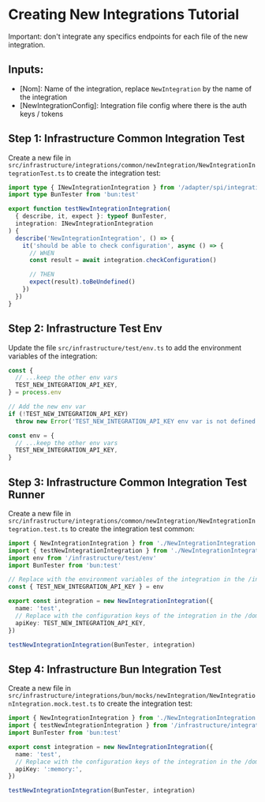 # Creating New Integrations Tutorial

Important: don't integrate any specifics endpoints for each file of the new integration.

## Inputs:

- [Nom]: Name of the integration, replace `NewIntegration` by the name of the integration
- [NewIntegrationConfig]: Integration file config where there is the auth keys / tokens

## Step 1: Infrastructure Common Integration Test

Create a new file in `src/infrastructure/integrations/common/newIntegration/NewIntegrationIntegrationTest.ts` to create the integration test:

```typescript
import type { INewIntegrationIntegration } from '/adapter/spi/integrations/NewIntegrationSpi'
import type BunTester from 'bun:test'

export function testNewIntegrationIntegration(
  { describe, it, expect }: typeof BunTester,
  integration: INewIntegrationIntegration
) {
  describe('NewIntegrationIntegration', () => {
    it('should be able to check configuration', async () => {
      // WHEN
      const result = await integration.checkConfiguration()

      // THEN
      expect(result).toBeUndefined()
    })
  })
}
```

## Step 2: Infrastructure Test Env

Update the file `src/infrastructure/test/env.ts` to add the environment variables of the integration:

```typescript
const {
  // ...keep the other env vars
  TEST_NEW_INTEGRATION_API_KEY,
} = process.env

// Add the new env var
if (!TEST_NEW_INTEGRATION_API_KEY)
  throw new Error('TEST_NEW_INTEGRATION_API_KEY env var is not defined')

const env = {
  // ...keep the other env vars
  TEST_NEW_INTEGRATION_API_KEY,
}
```

## Step 3: Infrastructure Common Integration Test Runner

Create a new file in `src/infrastructure/integrations/common/newIntegration/NewIntegrationIntegration.test.ts` to create the integration test common:

```typescript
import { NewIntegrationIntegration } from './NewIntegrationIntegration'
import { testNewIntegrationIntegration } from './NewIntegrationIntegrationTest'
import env from '/infrastructure/test/env'
import BunTester from 'bun:test'

// Replace with the environment variables of the integration in the /infrastructure/test/env.ts file
const { TEST_NEW_INTEGRATION_API_KEY } = env

export const integration = new NewIntegrationIntegration({
  name: 'test',
  // Replace with the configuration keys of the integration in the /domain/integrations/NewIntegration/NewIntegrationConfig.ts
  apiKey: TEST_NEW_INTEGRATION_API_KEY,
})

testNewIntegrationIntegration(BunTester, integration)
```

## Step 4: Infrastructure Bun Integration Test

Create a new file in `src/infrastructure/integrations/bun/mocks/newIntegration/NewIntegrationIntegration.mock.test.ts` to create the integration test:

```typescript
import { NewIntegrationIntegration } from './NewIntegrationIntegration.mock'
import { testNewIntegrationIntegration } from '/infrastructure/integrations/common/newIntegration/NewIntegrationIntegrationTest'
import BunTester from 'bun:test'

export const integration = new NewIntegrationIntegration({
  name: 'test',
  // Replace with the configuration keys of the integration in the /domain/integrations/NewIntegration/NewIntegrationConfig.ts
  apiKey: ':memory:',
})

testNewIntegrationIntegration(BunTester, integration)
```
